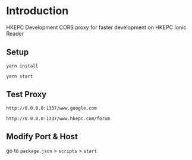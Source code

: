 # Introduction 
HKEPC Development CORS proxy for faster development on HKEPC Ionic Reader

## Setup
```
yarn install

yarn start
```


## Test Proxy

```
http://0.0.0.0:1337/www.google.com

http://0.0.0.0:1337/www.hkepc.com/forum
```

## Modify Port & Host
go to `package.json` > `scripts` > `start`
